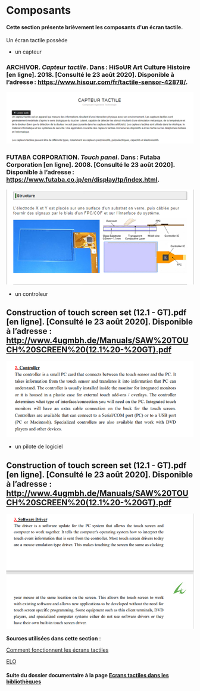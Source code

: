 # Composants

#### Cette section présente brièvement les composants d'un écran tactile. 

Un écran tactile possède 

- un capteur

### ARCHIVOR. *Capteur tactile*. Dans : HiSoUR Art Culture Histoire [en ligne]. 2018. [Consulté le 23 août 2020]. Disponible à l’adresse : https://www.hisour.com/fr/tactile-sensor-42878/.
![capteur](imagesecrans/composants/capteurtactile.PNG)


### FUTABA CORPORATION. *Touch panel*. Dans : Futaba Corporation [en ligne]. 2008. [Consulté le 23 août 2020]. Disponible à l’adresse : https://www.futaba.co.jp/en/display/tp/index.html.
![touch](imagesecrans/composants/touchpanel.PNG) 




- un controleur 

## Construction of touch screen set (12.1 - GT).pdf [en ligne]. [Consulté le 23 août 2020]. Disponible à l’adresse : http://www.4ugmbh.de/Manuals/SAW%20TOUCH%20SCREEN%20(12.1%20-%20GT).pdf
![controller](imagesecrans/composants/controllertugmbh.PNG)

- un pilote de logiciel

## Construction of touch screen set (12.1 - GT).pdf [en ligne]. [Consulté le 23 août 2020]. Disponible à l’adresse : http://www.4ugmbh.de/Manuals/SAW%20TOUCH%20SCREEN%20(12.1%20-%20GT).pdf
![Driver](imagesecrans/composants/driverugmbh.PNG)





**Sources utilisées dans cette section** :

[Comment fonctionnent les écrans tactiles](https://couleur-science.eu/?d=4e0bec--comment-fonctionne-un-ecran-tactile)

[ELO](http://www.elotouch.fr/composants-tactiles.html)



#### Suite du dossier documentaire à la page [Ecrans tactiles dans les bibliothèques](ecranstactilesbibliotheques.md) 
